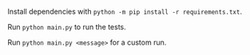 Install dependencies with `python -m pip install -r requirements.txt`.

Run `python main.py` to run the tests. 

Run `python main.py <message>` for a custom run.